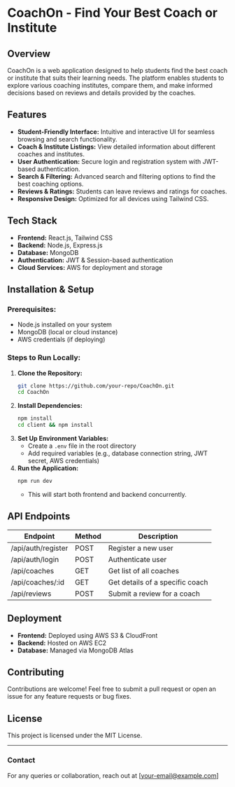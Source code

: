 # CoachOn - Find Your Best Coach or Institute

## Overview
CoachOn is a web application designed to help students find the best coach or institute that suits their learning needs. The platform enables students to explore various coaching institutes, compare them, and make informed decisions based on reviews and details provided by the coaches.

## Features
- **Student-Friendly Interface:** Intuitive and interactive UI for seamless browsing and search functionality.
- **Coach & Institute Listings:** View detailed information about different coaches and institutes.
- **User Authentication:** Secure login and registration system with JWT-based authentication.
- **Search & Filtering:** Advanced search and filtering options to find the best coaching options.
- **Reviews & Ratings:** Students can leave reviews and ratings for coaches.
- **Responsive Design:** Optimized for all devices using Tailwind CSS.

## Tech Stack
- **Frontend:** React.js, Tailwind CSS
- **Backend:** Node.js, Express.js
- **Database:** MongoDB
- **Authentication:** JWT & Session-based authentication
- **Cloud Services:** AWS for deployment and storage

## Installation & Setup
### Prerequisites:
- Node.js installed on your system
- MongoDB (local or cloud instance)
- AWS credentials (if deploying)

### Steps to Run Locally:
1. **Clone the Repository:**
   ```bash
   git clone https://github.com/your-repo/CoachOn.git
   cd CoachOn
   ```
2. **Install Dependencies:**
   ```bash
   npm install
   cd client && npm install
   ```
3. **Set Up Environment Variables:**
   - Create a `.env` file in the root directory
   - Add required variables (e.g., database connection string, JWT secret, AWS credentials)
4. **Run the Application:**
   ```bash
   npm run dev
   ```
   - This will start both frontend and backend concurrently.

## API Endpoints
| Endpoint       | Method | Description |
|---------------|--------|-------------|
| /api/auth/register | POST | Register a new user |
| /api/auth/login | POST | Authenticate user |
| /api/coaches | GET | Get list of all coaches |
| /api/coaches/:id | GET | Get details of a specific coach |
| /api/reviews | POST | Submit a review for a coach |

## Deployment
- **Frontend:** Deployed using AWS S3 & CloudFront
- **Backend:** Hosted on AWS EC2
- **Database:** Managed via MongoDB Atlas

## Contributing
Contributions are welcome! Feel free to submit a pull request or open an issue for any feature requests or bug fixes.

## License
This project is licensed under the MIT License.

---
### Contact
For any queries or collaboration, reach out at [your-email@example.com]


